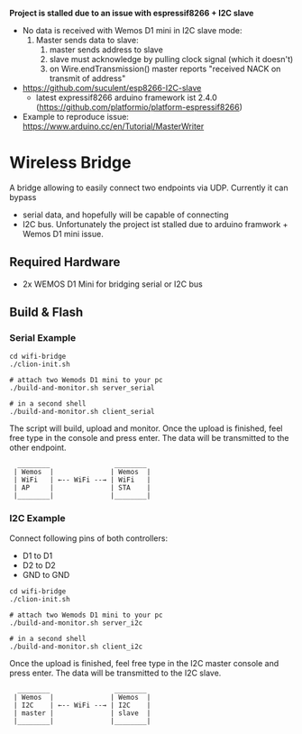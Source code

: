 **Project is stalled due to an issue with espressif8266 + I2C slave**
* No data is received with Wemos D1 mini in I2C slave mode:
  1. Master sends data to slave:
     1. master sends address to slave
     1. slave must acknowledge by pulling clock signal (which it doesn't)
     1. on Wire.endTransmission() master reports "received NACK on transmit of address"
* https://github.com/suculent/esp8266-I2C-slave
  * latest expressif8266 arduino framework ist 2.4.0 (https://github.com/platformio/platform-espressif8266)
* Example to reproduce issue: https://www.arduino.cc/en/Tutorial/MasterWriter

# Wireless Bridge
A bridge allowing to easily connect two endpoints via UDP. Currently it can bypass 
* serial data, and hopefully will be capable of connecting 
* I2C bus.
Unfortunately the project ist stalled due to arduino framwork + Wemos D1 mini issue.
 

## Required Hardware
* 2x WEMOS D1 Mini for bridging serial or I2C bus

## Build & Flash
### Serial Example
```
cd wifi-bridge
./clion-init.sh

# attach two Wemods D1 mini to your pc
./build-and-monitor.sh server_serial

# in a second shell 
./build-and-monitor.sh client_serial

```

The script will build, upload and monitor. 
Once the upload is finished, feel free type in the console and press enter. 
The data will be transmitted to the other endpoint.
```
  ________                ________             
 | Wemos  |              | Wemos  |
 | WiFi   | ←-- WiFi --→ | WiFi   | 
 | AP     |              | STA    |          
 |________|              |________|
```
### I2C Example
Connect following pins of both controllers:
* D1 to D1
* D2 to D2
* GND to GND

```
cd wifi-bridge
./clion-init.sh

# attach two Wemods D1 mini to your pc
./build-and-monitor.sh server_i2c

# in a second shell 
./build-and-monitor.sh client_i2c

```
Once the upload is finished, feel free type in the I2C master console and press enter. 
The data will be transmitted to the I2C slave.
```
  ________                ________             
 | Wemos  |              | Wemos  |
 | I2C    | ←-- WiFi --→ | I2C    | 
 | master |              | slave  |          
 |________|              |________|
```
